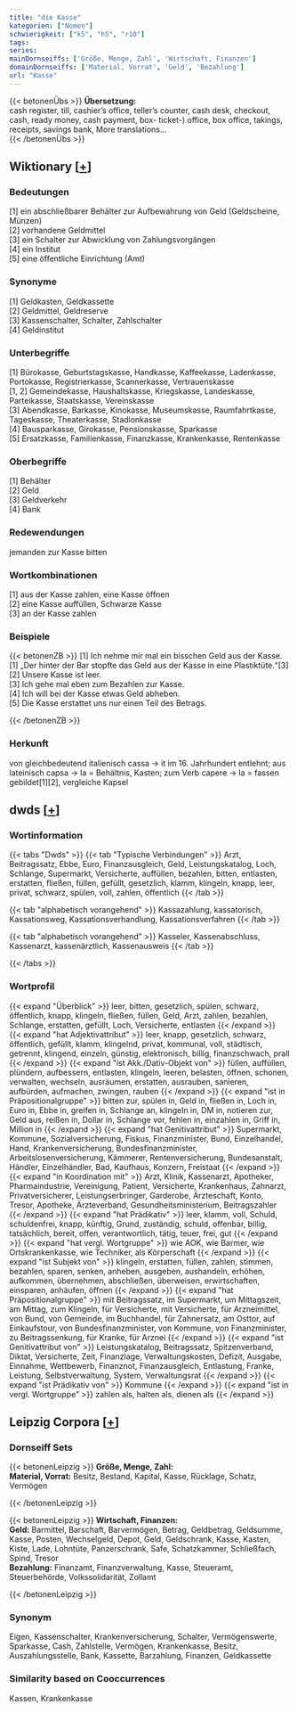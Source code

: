 ```yaml
---
title: "die Kasse"
kategorien: ["Nomen"]
schwierigkeit: ["k5", "h5", "r10"]
tags:
series:
mainDornseiffs: ['Größe, Menge, Zahl', 'Wirtschaft, Finanzen']
domainDornseiffs: ['Material, Vorrat', 'Geld', 'Bezahlung']
url: "Kasse"
---
```


{{< betonenÜbs >}}
**Übersetzung:**  
cash register, till, cashier’s office, teller’s counter, cash desk, checkout, cash, ready money, cash payment, box- ticket-) office, box  office, takings, receipts, savings bank, More translations...  
{{< /betonenÜbs >}}

## Wiktionary [[+](https://de.wiktionary.org/wiki/Kasse)]

### Bedeutungen
[1] ein abschließbarer Behälter zur Aufbewahrung von Geld (Geldscheine, Münzen)  
[2] vorhandene Geldmittel  
[3] ein Schalter zur Abwicklung von Zahlungsvorgängen  
[4] ein Institut  
[5] eine öffentliche Einrichtung (Amt)  

### Synonyme
[1] Geldkasten, Geldkassette  
[2] Geldmittel, Geldreserve  
[3] Kassenschalter, Schalter, Zahlschalter  
[4] Geldinstitut  

### Unterbegriffe
[1] Bürokasse, Geburtstagskasse, Handkasse, Kaffeekasse, Ladenkasse, Portokasse, Registrierkasse, Scannerkasse, Vertrauenskasse  
[1, 2] Gemeindekasse, Haushaltskasse, Kriegskasse, Landeskasse, Parteikasse, Staatskasse,  Vereinskasse  
[3] Abendkasse, Barkasse, Kinokasse, Museumskasse, Raumfahrtkasse, Tageskasse, Theaterkasse, Stadionkasse  
[4] Bausparkasse, Girokasse, Pensionskasse, Sparkasse  
[5] Ersatzkasse, Familienkasse, Finanzkasse, Krankenkasse, Rentenkasse  

### Oberbegriffe
[1] Behälter  
[2] Geld  
[3] Geldverkehr  
[4] Bank  

### Redewendungen
jemanden zur Kasse bitten  

### Wortkombinationen
[1] aus der Kasse zahlen, eine Kasse öffnen  
[2] eine Kasse auffüllen, Schwarze Kasse  
[3] an der Kasse zahlen  

### Beispiele
{{< betonenZB >}}
[1] Ich nehme mir mal ein bisschen Geld aus der Kasse.  
[1] „Der hinter der Bar stopfte das Geld aus der Kasse in eine Plastiktüte.“[3]  
[2] Unsere Kasse ist leer.  
[3] Ich gehe mal eben zum Bezahlen zur Kasse.  
[4] Ich will bei der Kasse etwas Geld abheben.  
[5] Die Kasse erstattet uns nur einen Teil des Betrags.  

{{< /betonenZB >}}
### Herkunft
von gleichbedeutend italienisch cassa → it im 16. Jahrhundert entlehnt; aus lateinisch capsa → la = Behältnis, Kasten; zum Verb capere → la = fassen gebildet[1][2], vergleiche Kapsel  



## dwds [[+](https://www.dwds.de/wb/Kasse)]

### Wortinformation
{{< tabs "Dwds" >}}
{{< tab "Typische Verbindungen" >}}
Arzt, Beitragssatz, Ebbe, Euro, Finanzausgleich, Geld, Leistungskatalog, Loch, Schlange, Supermarkt, Versicherte, auffüllen, bezahlen, bitten, entlasten, erstatten, fließen, füllen, gefüllt, gesetzlich, klamm, klingeln, knapp, leer, privat, schwarz, spülen, voll, zahlen, öffentlich
{{< /tab >}}

{{< tab "alphabetisch vorangehend" >}}
Kassazahlung, kassatorisch, Kassationsweg, Kassationsverhandlung, Kassationsverfahren
{{< /tab >}}

{{< tab "alphabetisch vorangehend" >}}
Kasseler, Kassenabschluss, Kassenarzt, kassenärztlich, Kassenausweis
{{< /tab >}}

{{< /tabs >}}

### Wortprofil
{{< expand "Überblick" >}} leer, bitten, gesetzlich, spülen, schwarz, öffentlich, knapp, klingeln, fließen, füllen, Geld, Arzt, zahlen, bezahlen, Schlange, erstatten, gefüllt, Loch, Versicherte, entlasten {{< /expand >}}
{{< expand "hat Adjektivattribut" >}} leer, knapp, gesetzlich, schwarz, öffentlich, gefüllt, klamm, klingelnd, privat, kommunal, voll, städtisch, getrennt, klingend, einzeln, günstig, elektronisch, billig, finanzschwach, prall {{< /expand >}}
{{< expand "ist Akk./Dativ-Objekt von" >}} füllen, auffüllen, plündern, aufbessern, entlasten, klingeln, leeren, belasten, öffnen, schonen, verwalten, wechseln, ausräumen, erstatten, ausrauben, sanieren, aufbürden, aufmachen, zwingen, rauben {{< /expand >}}
{{< expand "ist in Präpositionalgruppe" >}} bitten zur, spülen in, Geld in, fließen in, Loch in, Euro in, Ebbe in, greifen in, Schlange an, klingeln in, DM in, notieren zur, Geld aus, reißen in, Dollar in, Schlange vor, fehlen in, einzahlen in, Griff in, Million in {{< /expand >}}
{{< expand "hat Genitivattribut" >}} Supermarkt, Kommune, Sozialversicherung, Fiskus, Finanzminister, Bund, Einzelhandel, Hand, Krankenversicherung, Bundesfinanzminister, Arbeitslosenversicherung, Kämmerer, Rentenversicherung, Bundesanstalt, Händler, Einzelhändler, Bad, Kaufhaus, Konzern, Freistaat {{< /expand >}}
{{< expand "in Koordination mit" >}} Arzt, Klinik, Kassenarzt, Apotheker, Pharmaindustrie, Vereinigung, Patient, Versicherte, Krankenhaus, Zahnarzt, Privatversicherer, Leistungserbringer, Garderobe, Ärzteschaft, Konto, Tresor, Apotheke, Ärzteverband, Gesundheitsministerium, Beitragszahler {{< /expand >}}
{{< expand "hat Prädikativ" >}} leer, klamm, voll, Schuld, schuldenfrei, knapp, künftig, Grund, zuständig, schuld, offenbar, billig, tatsächlich, bereit, offen, verantwortlich, tätig, teuer, frei, gut {{< /expand >}}
{{< expand "hat vergl. Wortgruppe" >}} wie AOK, wie Barmer, wie Ortskrankenkasse, wie Techniker, als Körperschaft {{< /expand >}}
{{< expand "ist Subjekt von" >}} klingeln, erstatten, füllen, zahlen, stimmen, bezahlen, sparen, senken, anheben, ausgeben, aushandeln, erhöhen, aufkommen, übernehmen, abschließen, überweisen, erwirtschaften, einsparen, anhäufen, öffnen {{< /expand >}}
{{< expand "hat Präpositionalgruppe" >}} mit Beitragssatz, im Supermarkt, um Mittagszeit, am Mittag, zum Klingeln, für Versicherte, mit Versicherte, für Arzneimittel, von Bund, von Gemeinde, im Buchhandel, für Zahnersatz, am Osttor, auf Einkaufstour, von Bundesfinanzminister, von Kommune, von Finanzminister, zu Beitragssenkung, für Kranke, für Arznei {{< /expand >}}
{{< expand "ist Genitivattribut von" >}} Leistungskatalog, Beitragssatz, Spitzenverband, Diktat, Versicherte, Zeit, Finanzlage, Verwaltungskosten, Defizit, Ausgabe, Einnahme, Wettbewerb, Finanznot, Finanzausgleich, Entlastung, Franke, Leistung, Selbstverwaltung, System, Verwaltungsrat {{< /expand >}}
{{< expand "ist Prädikativ von" >}} Kommune {{< /expand >}}
{{< expand "ist in vergl. Wortgruppe" >}} zahlen als, halten als, dienen als {{< /expand >}}

## Leipzig Corpora [[+](https://corpora.uni-leipzig.de/en/res?word=Kasse&corpusId=deu_newscrawl-public_2018)]

### Dornseiff Sets
{{< betonenLeipzig >}}
**Größe, Menge, Zahl:**  
**Material, Vorrat:** Besitz, Bestand, Kapital, Kasse, Rücklage, Schatz, Vermögen  

{{< /betonenLeipzig >}}


{{< betonenLeipzig >}}
**Wirtschaft, Finanzen:**  
**Geld:** Barmittel, Barschaft, Barvermögen, Betrag, Geldbetrag, Geldsumme, Kasse, Posten, Wechselgeld, Depot, Geld, Geldschrank, Kasse, Kasten, Kiste, Lade, Lohntüte, Panzerschrank, Safe, Schatzkammer, Schließfach, Spind, Tresor  
**Bezahlung:** Finanzamt, Finanzverwaltung, Kasse, Steueramt, Steuerbehörde, Volkssolidarität, Zollamt  

{{< /betonenLeipzig >}}

### Synonym
Eigen, Kassenschalter, Krankenversicherung, Schalter, Vermögenswerte, Sparkasse, Cash, Zahlstelle, Vermögen, Krankenkasse, Besitz, Auszahlungsstelle, Bank, Kassette, Barzahlung, Finanzen, Geldkassette


### Similarity based on Cooccurrences
Kassen, Krankenkasse

